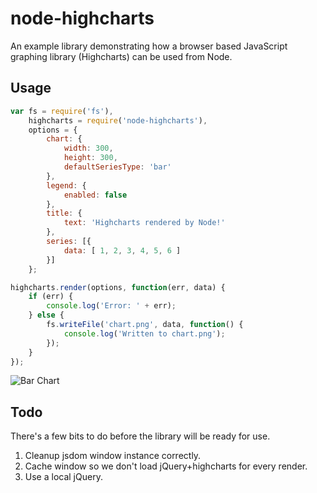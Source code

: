 # node-highcharts

An example library demonstrating how a browser based JavaScript graphing library (Highcharts) can be used from Node.

## Usage
```` js
var fs = require('fs'),
	highcharts = require('node-highcharts'),
	options = {
		chart: {
			width: 300,
			height: 300,
			defaultSeriesType: 'bar'
		},
		legend: {
			enabled: false
		},
		title: {
			text: 'Highcharts rendered by Node!'
		},
		series: [{
			data: [ 1, 2, 3, 4, 5, 6 ]
		}]
	};

highcharts.render(options, function(err, data) {
	if (err) {
		console.log('Error: ' + err);
	} else {
		fs.writeFile('chart.png', data, function() {
			console.log('Written to chart.png');
		});
	}
});
````

<img src="http://i.imgur.com/eOvgU.png" alt="Bar Chart" />

## Todo
There's a few bits to do before the library will be ready for use.

1. Cleanup jsdom window instance correctly.
1. Cache window so we don't load jQuery+highcharts for every render.
1. Use a local jQuery.
